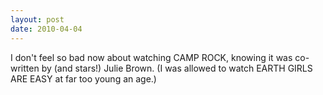 ```yaml
---
layout: post
date: 2010-04-04
---
```


I don't feel so bad now about watching CAMP ROCK, knowing it was co-written by (and stars!) Julie Brown. (I was allowed to watch EARTH GIRLS ARE EASY at far too young an age.) 

